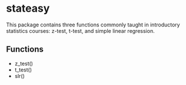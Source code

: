 # stateasy
This package contains three functions commonly taught in introductory statistics courses: z-test, t-test, and simple linear regression.

## Functions
- z_test()
- t_test()
- slr()